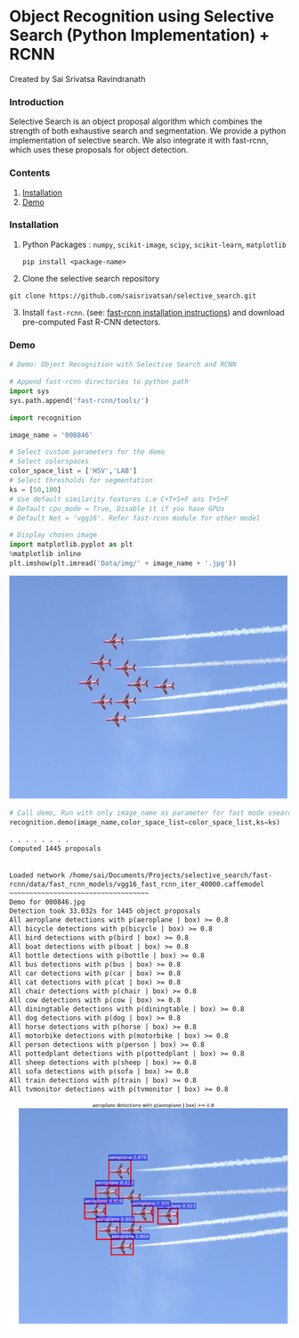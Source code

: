 # Object Recognition using Selective Search (Python Implementation) + RCNN 

Created by Sai Srivatsa Ravindranath

### Introduction


Selective Search is an object proposal algorithm which combines the strength of both 
exhaustive search and segmentation. We provide a python implementation of selective search.
We also integrate it with fast-rcnn, which uses these proposals for object detection.
    
### Contents
1. [Installation](#installation)
2. [Demo](#demo)

### Installation

1. Python Packages : `numpy`, `scikit-image`, `scipy`, `scikit-learn`, `matplotlib`
	``` Shell
	pip install <package-name>
	```

2. Clone the selective search repository
  ```Shell 
  git clone https://github.com/saisrivatsan/selective_search.git
  ```

3. Install `fast-rcnn`. (see: [fast-rcnn installation instructions](https://github.com/rbgirshick/fast-rcnn#installation-sufficient-for-the-demo)) and download pre-computed Fast R-CNN detectors.


### Demo


```python
# Demo: Object Recognition with Selective Search and RCNN
```


```python
# Append fast-rcnn directories to python path
import sys
sys.path.append('fast-rcnn/tools/')
```


```python
import recognition
```


```python
image_name = '000846'
```


```python
# Select custom parameters for the demo
# Select colorspaces
color_space_list = ['HSV','LAB']
# Select thresholds for segmentation
ks = [50,100]
# Use default similarity features i.e C+T+S+F ans T+S+F 
# Default cpu_mode = True, Disable it if you have GPUs
# Default Net = 'vgg16'. Refer fast-rcnn module for other model
```


```python
# Display chosen image
import matplotlib.pyplot as plt
%matplotlib inline
plt.imshow(plt.imread('Data/img/' + image_name + '.jpg'))
```

![png](output_5_1.png)



```python
# Call demo, Run with only image_name as parameter for fast mode ssearch
recognition.demo(image_name,color_space_list=color_space_list,ks=ks)
```

    . . . . . . . . 
    Computed 1445 proposals
    
    
    Loaded network /home/sai/Documents/Projects/selective_search/fast-rcnn/data/fast_rcnn_models/vgg16_fast_rcnn_iter_40000.caffemodel
    ~~~~~~~~~~~~~~~~~~~~~~~~~~~~~~~~~~~
    Demo for 000846.jpg
    Detection took 33.032s for 1445 object proposals
    All aeroplane detections with p(aeroplane | box) >= 0.8
    All bicycle detections with p(bicycle | box) >= 0.8
    All bird detections with p(bird | box) >= 0.8
    All boat detections with p(boat | box) >= 0.8
    All bottle detections with p(bottle | box) >= 0.8
    All bus detections with p(bus | box) >= 0.8
    All car detections with p(car | box) >= 0.8
    All cat detections with p(cat | box) >= 0.8
    All chair detections with p(chair | box) >= 0.8
    All cow detections with p(cow | box) >= 0.8
    All diningtable detections with p(diningtable | box) >= 0.8
    All dog detections with p(dog | box) >= 0.8
    All horse detections with p(horse | box) >= 0.8
    All motorbike detections with p(motorbike | box) >= 0.8
    All person detections with p(person | box) >= 0.8
    All pottedplant detections with p(pottedplant | box) >= 0.8
    All sheep detections with p(sheep | box) >= 0.8
    All sofa detections with p(sofa | box) >= 0.8
    All train detections with p(train | box) >= 0.8
    All tvmonitor detections with p(tvmonitor | box) >= 0.8



![png](output_6_1.png)





